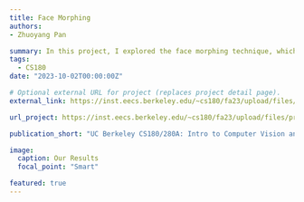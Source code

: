 ```yaml
---
title: Face Morphing
authors:
- Zhuoyang Pan

summary: In this project, I explored the face morphing technique, which is a technique that transforms one face into another. I made a face morphing video of the IMM face dataset and built an interactive face morphing tool.
tags:
  - CS180
date: "2023-10-02T00:00:00Z"

# Optional external URL for project (replaces project detail page).
external_link: https://inst.eecs.berkeley.edu/~cs180/fa23/upload/files/proj3/panzhy/

url_project: https://inst.eecs.berkeley.edu/~cs180/fa23/upload/files/proj3/panzhy/

publication_short: "UC Berkeley CS180/280A: Intro to Computer Vision and Computational Photography Project #3"

image:
  caption: Our Results
  focal_point: "Smart"

featured: true
---
```

